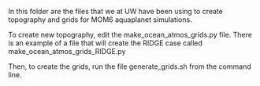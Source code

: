 In this folder are the files that we at UW have been using to create topography and grids for MOM6 aquaplanet simulations.

To create new topography, edit the make_ocean_atmos_grids.py file.
There is an example of a file that will create the RIDGE case called make_ocean_atmos_grids_RIDGE.py

Then, to create the grids, run the file generate_grids.sh from the command line.
